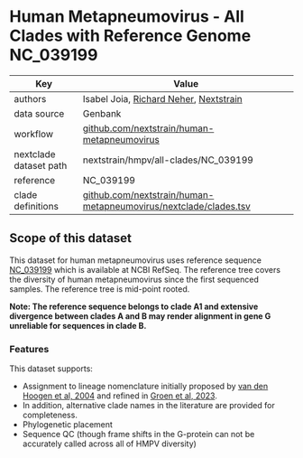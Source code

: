 # Human Metapneumovirus - All Clades with Reference Genome NC_039199

| Key                    | Value                                                                                                               |
| ---------------------- | --------------------------------------------------------------------------------------------------------------------|
| authors                | Isabel Joia, [Richard Neher](https://neherlab.org), [Nextstrain](https://nextstrain.org)                         |
| data source            | Genbank                                                                                |
| workflow               | [github.com/nextstrain/human-metapneumovirus](https://github.com/nextstrain/human-metapneumovirus)                                                      |
| nextclade dataset path | nextstrain/hmpv/all-clades/NC_039199                                                                                     |
| reference              | NC_039199                                                                                                      |
| clade definitions      | [github.com/nextstrain/human-metapneumovirus/nextclade/clades.tsv](https://github.com/nextstrain/human-metapneumovirus/blob/main/nextclade/resources/clades.tsv)              |


## Scope of this dataset
This dataset for human metapneumovirus uses reference sequence [NC_039199](https://www.ncbi.nlm.nih.gov/nuccore/NC_039199.1/) which is available at NCBI RefSeq. The reference tree covers the diversity of human metapneumovirus since the first sequenced samples.
The reference tree is mid-point rooted.

**Note: The reference sequence belongs to clade A1 and extensive divergence between clades A and B may render alignment in gene G unreliable for sequences in clade B.**

### Features
This dataset supports:
 - Assignment to lineage nomenclature initially proposed by [van den Hoogen et al, 2004](https://wwwnc.cdc.gov/eid/article/10/4/03-0393_article) and refined in [Groen et al, 2023](https://doi.org/10.1128/mbio.02280-22).
 - In addition, alternative clade names in the literature are provided for completeness.
 - Phylogenetic placement
 - Sequence QC (though frame shifts in the G-protein can not be accurately called across all of HMPV diversity)
